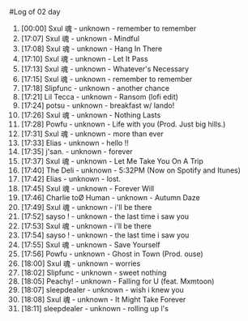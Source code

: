 #Log of 02 day

1. [00:00] Sxul 魂 - unknown - remember to remember
1. [17:07] Sxul 魂 - unknown - Mindful
1. [17:08] Sxul 魂 - unknown - Hang In There
1. [17:10] Sxul 魂 - unknown - Let It Pass
1. [17:13] Sxul 魂 - unknown - Whatever's Necessary
1. [17:15] Sxul 魂 - unknown - remember to remember
1. [17:18] Slipfunc - unknown - another chance
1. [17:21] Lil Tecca - unknown - Ransom (lofi edit)
1. [17:24] potsu - unknown - breakfast w/ lando!
1. [17:26] Sxul 魂 - unknown - Nothing Lasts
1. [17:28] Powfu - unknown - Life with you (Prod. Just big hills.)
1. [17:31] Sxul 魂 - unknown - more than ever
1. [17:33] Elias - unknown - hello !!
1. [17:35] j'san. - unknown - forever
1. [17:37] Sxul 魂 - unknown - Let Me Take You On A Trip
1. [17:40] The Deli - unknown - 5:32PM (Now on Spotify and Itunes)
1. [17:42] Elias - unknown - lost.
1. [17:45] Sxul 魂 - unknown - Forever Will
1. [17:46] Charlie toØ Human - unknown - Autumn Daze
1. [17:49] Sxul 魂 - unknown - i'll be there
1. [17:52] sayso ! - unknown - the last time i saw you
1. [17:53] Sxul 魂 - unknown - i'll be there
1. [17:54] sayso ! - unknown - the last time i saw you
1. [17:55] Sxul 魂 - unknown - Save Yourself
1. [17:56] Powfu - unknown - Ghost in Town (Prod. ouse)
1. [18:00] Sxul 魂 - unknown - worries
1. [18:02] Slipfunc - unknown - sweet nothing
1. [18:05] Peachy! - unknown - Falling for U (feat. Mxmtoon)
1. [18:07] sleepdealer - unknown - wish i knew you
1. [18:08] Sxul 魂 - unknown - It Might Take Forever
1. [18:11] sleepdealer - unknown - rolling up l's
